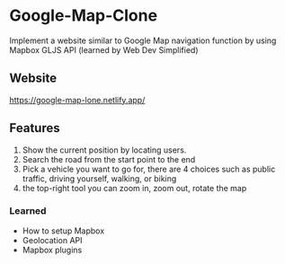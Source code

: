 # Google-Map-Clone
Implement a website similar to Google Map navigation function by using Mapbox GLJS API (learned by Web Dev Simplified)

## Website
https://google-map-lone.netlify.app/

## Features
1. Show the current position by locating users.
2. Search the road from the start point to the end
3. Pick a vehicle you want to go for, there are 4 choices such as public traffic, driving yourself, walking, or biking
4. the top-right tool you can zoom in, zoom out, rotate the map

### Learned
* How to setup Mapbox
* Geolocation API
* Mapbox plugins


